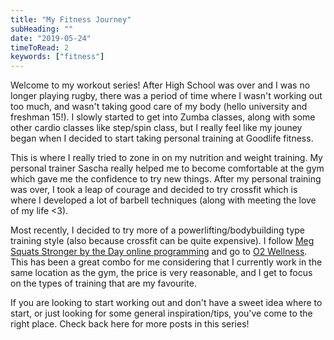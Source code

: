 ```yaml
---
title: "My Fitness Journey"
subHeading: ""
date: "2019-05-24"
timeToRead: 2
keywords: ["fitness"]
---
```


Welcome to my workout series! After High School was over and I was no longer playing rugby, there was a period of time where I wasn't working out too much, and wasn't taking good care of my body (hello university and freshman 15!). I slowly started to get into Zumba classes, along with some other cardio classes like step/spin class, but I really feel like my jouney began when I decided to start taking personal training at Goodlife fitness.

This is where I really tried to zone in on my nutrition and weight training. My personal trainer Sascha really helped me to become comfortable at the gym which gave me the confidence to try new things. After my personal training was over, I took a leap of courage and decided to try crossfit which is where I developed a lot of barbell techniques (along with meeting the love of my life <3).

Most recently, I decided to try more of a powerlifting/bodybuilding type training style (also because crossfit can be quite expensive). I follow [Meg Squats Stronger by the Day online programming](https://www.strongstrongfriends.com/online-plans/) and go to [O2 Wellness](https://o2wellness.ca/). This has been a great combo for me considering that I currently work in the same location as the gym, the price is very reasonable, and I get to focus on the types of training that are my favourite.

If you are looking to start working out and don't have a sweet idea where to start, or just looking for some general inspiration/tips, you've come to the right place. Check back here for more posts in this series!
